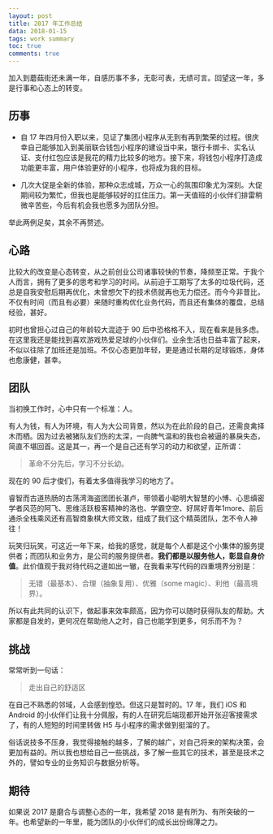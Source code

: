 ```yaml
---
layout: post
title: 2017 年工作总结
data: 2018-01-15
tags: work summary
toc: true
comments: true
---
```


加入到蘑菇街还未满一年，自感历事不多，无彰可表，无绩可言。回望这一年，多是行事和心态上的转变。

## 历事

- 自 17 年四月份入职以来，见证了集团小程序从无到有再到繁荣的过程。很庆幸自己能够加入到美丽联合钱包小程序的建设当中来，银行卡绑卡、实名认证、支付红包应该是我花的精力比较多的地方。接下来，将钱包小程序打造成功能更丰富，用户体验更好的小程序，也将成为我的目标。

- 几次大促是全新的体验，那种众志成城，万众一心的氛围印象尤为深刻。大促期间较为繁忙，但我也是能够较好的扛住压力。第一天值班的小伙伴们排雷稍微辛苦些，今后有机会我也愿多为团队分担。

举此两例足矣，其余不再赘述。

## 心路

比较大的改变是心态转变，从之前创业公司诸事较快的节奏，降频至正常。于我个人而言，拥有了更多的思考和学习的时间。从前迫于工期写了太多的垃圾代码，还总是自我安慰后期再优化，未曾想欠下的技术债就再也无力偿还。而今今非昔比，不仅有时间（而且有必要）来随时重构优化业务代码，而且还有集体的覆盘，总结经验，甚好。

初时也曾担心过自己的年龄较大混迹于 90 后中恐格格不入，现在看来是我多虑。在这里我还是能找到喜欢游戏热爱足球的小伙伴们。业余生活也日益丰富了起来，不似以往除了加班还是加班。不仅心态更加年轻，更是通过长期的足球锻炼，身体也愈康健，甚幸。

## 团队

当初换工作时，心中只有一个标准：人。

有人为钱，有人为环境，有人为大公司背景，然以为在此阶段的自己，还需良禽择木而栖。因为过去被猪队友们伤的太深，一向脾气温和的我也会被逼的暴戾失态，简直不堪回首。这是其一，再一个是自己还有学习的动力和欲望，正所谓：

> 革命不分先后，学习不分长幼。

现在的 90 后才俊们，有着太多值得我学习的地方了。

睿智而古道热肠的古荡湾海盗团团长湛卢，带领着小聪明大智慧的小博、心思缜密学者风范的阿飞、思维活跃极客精神的洛也、学霸空空、好屌好青年1more、前后通杀全栈乘风还有高智商象棋大师文致，组成了我们这个精英团队，怎不令人神往！

玩笑归玩笑，可这近一年下来，给我的感觉，就是每个人都是这个小集体的服务提供者；而团队和业务方，是公司的服务提供者。**我们都是以服务他人，彰显自身价值**。此价值观于我对待代码之道如出一辙，在我看来写代码的四重境界分别是：

> 无错（最基本）、合理（抽象复用）、优雅（some magic）、利他（最高境界）。

所以有此共同的认识下，做起事来效率颇高，因为你可以随时获得队友的帮助。大家都是自发的，更何况在帮助他人之时，自己也能学到更多，何乐而不为？

## 挑战

常常听到一句话：

> 走出自己的舒适区

在自己不熟悉的邻域，人会感到惶恐。但这只是暂时的。17 年，我们 iOS 和 Android 的小伙伴们让我十分佩服，有的人在研究后端现都开始开张迎客接需求了，有的人短短的时间里转做 H5 与小程序的需求做到挺溜的了。

俗话说技多不压身，我觉得接触的越多，了解的越广，对自己将来的架构决策，会更加有益的。所以我也想给自己一些挑战，多了解一些其它的技术，甚至是技术之外的，譬如专业的业务知识与数据分析等。

## 期待

如果说 2017 是磨合与调整心态的一年，我希望 2018 是有所为、有所突破的一年。也希望新的一年里，能为团队的小伙伴们的成长出份绵薄之力。
